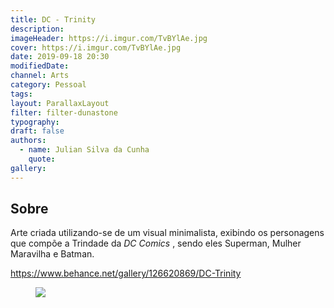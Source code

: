 ```yaml
---
title: DC - Trinity
description:
imageHeader: https://i.imgur.com/TvBYlAe.jpg
cover: https://i.imgur.com/TvBYlAe.jpg
date: 2019-09-18 20:30
modifiedDate:
channel: Arts
category: Pessoal
tags:
layout: ParallaxLayout
filter: filter-dunastone
typography:
draft: false
authors:
  - name: Julian Silva da Cunha
    quote:
gallery:
---
```


## Sobre

Arte criada utilizando-se de um visual minimalista, exibindo os personagens que compõe a Trindade da _DC Comics_
, sendo eles Superman, Mulher Maravilha e Batman.

https://www.behance.net/gallery/126620869/DC-Trinity

<figure>
<img src="https://i.imgur.com/TvBYlAe.jpg" className="max-w-none mx-auto d-block"/>
</figure>
